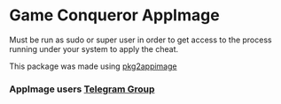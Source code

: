 # Game Conqueror AppImage

Must be run as sudo or super user in order to get access to the process running under your system to apply the cheat.

This package was made using [pkg2appimage](https://github.com/AppImageCommunity/pkg2appimage)

### AppImage users [Telegram Group](https://t.me/appimagelucasmz)
